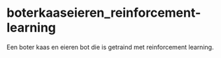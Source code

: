 # boterkaaseieren_reinforcement-learning
Een boter kaas en eieren bot die is getraind met reinforcement learning.
